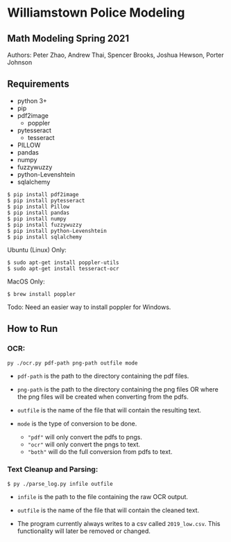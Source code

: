 # Williamstown Police Modeling
## Math Modeling Spring 2021
Authors: Peter Zhao, Andrew Thai, Spencer Brooks, Joshua Hewson, Porter Johnson

## Requirements
- python 3+
- pip
- pdf2image
    - poppler
- pytesseract
    - tesseract
- PILLOW
- pandas
- numpy
- fuzzywuzzy
- python-Levenshtein
- sqlalchemy

```
$ pip install pdf2image
$ pip install pytesseract
$ pip install Pillow
$ pip install pandas
$ pip install numpy
$ pip install fuzzywuzzy
$ pip install python-Levenshtein
$ pip install sqlalchemy
```

Ubuntu (Linux) Only:
```
$ sudo apt-get install poppler-utils
$ sudo apt-get install tesseract-ocr
```

MacOS Only:
```
$ brew install poppler
```

Todo: Need an easier way to install poppler for Windows.

## How to Run

### OCR:

```
py ./ocr.py pdf-path png-path outfile mode
```

- `pdf-path` is the path to the directory containing the pdf files.

- `png-path` is the path to the directory containing the png files OR where the png files will be created when converting from the pdfs.

- `outfile` is the name of the file that will contain the resulting text.

- `mode` is the type of conversion to be done.
    - `"pdf"` will only convert the pdfs to pngs.
    - `"ocr"` will only convert the pngs to text.
    - `"both"` will do the full conversion from pdfs to text.

### Text Cleanup and Parsing:

```
$ py ./parse_log.py infile outfile
```

- `infile` is the path to the file containing the raw OCR output.

- `outfile` is the name of the file that will contain the cleaned text.

- The program currently always writes to a csv called `2019_low.csv`. This functionality will later be removed or changed.


